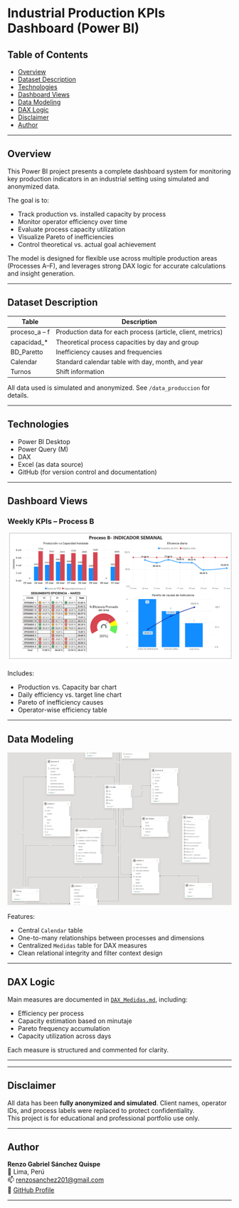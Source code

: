 # Industrial Production KPIs Dashboard (Power BI)

## Table of Contents

- [Overview](#overview)
- [Dataset Description](#dataset-description)
- [Technologies](#technologies)
- [Dashboard Views](#dashboard-views)
- [Data Modeling](#data-modeling)
- [DAX Logic](#dax-logic)
- [Disclaimer](#disclaimer)
- [Author](#author)

---

## Overview

This Power BI project presents a complete dashboard system for monitoring key production indicators in an industrial setting using simulated and anonymized data.

The goal is to:
- Track production vs. installed capacity by process
- Monitor operator efficiency over time
- Evaluate process capacity utilization
- Visualize Pareto of inefficiencies
- Control theoretical vs. actual goal achievement

The model is designed for flexible use across multiple production areas (Processes A–F), and leverages strong DAX logic for accurate calculations and insight generation.

---

## Dataset Description

| Table            | Description                                                  |
|------------------|--------------------------------------------------------------|
| proceso_a – f    | Production data for each process (article, client, metrics)  |
| capacidad_*      | Theoretical process capacities by day and group              |
| BD_Paretto       | Inefficiency causes and frequencies                          |
| Calendar         | Standard calendar table with day, month, and year            |
| Turnos           | Shift information                                            |

All data used is simulated and anonymized. See `/data_produccion` for details.

---

## Technologies

- Power BI Desktop
- Power Query (M)
- DAX
- Excel (as data source)
- GitHub (for version control and documentation)

---

## Dashboard Views

### Weekly KPIs – Process B

![Dashboard KPIs](./screenshots/dashboard_kpi_semanal.png)

Includes:
- Production vs. Capacity bar chart
- Daily efficiency vs. target line chart
- Pareto of inefficiency causes
- Operator-wise efficiency table

---

## Data Modeling

![Data Model](./screenshots/modelo_relacional_powerbi.png)

Features:
- Central `Calendar` table
- One-to-many relationships between processes and dimensions
- Centralized `Medidas` table for DAX measures
- Clean relational integrity and filter context design

---

## DAX Logic

Main measures are documented in [`DAX_Medidas.md`](./DAX_Medidas.md), including:

- Efficiency per process
- Capacity estimation based on minutaje
- Pareto frequency accumulation
- Capacity utilization across days

Each measure is structured and commented for clarity.

---
---

## Disclaimer

All data has been **fully anonymized and simulated**. Client names, operator IDs, and process labels were replaced to protect confidentiality.  
This project is for educational and professional portfolio use only.

---

## Author

**Renzo Gabriel Sánchez Quispe**  
📍 Lima, Perú  
📫 renzosanchez201@gmail.com  
🔗 [GitHub Profile](https://github.com/renzosan25)

---
